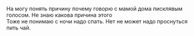 На могу понять причину почему говорю с мамой дома писклявым голосом. Не знаю какова причина этого  
Тоже не понимаю с ночи надо спать. Нет не может надо проснуться пить чай. 